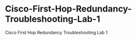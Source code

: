# Cisco-First-Hop-Redundancy-Troubleshooting-Lab-1
Cisco First Hop Redundancy Troubleshooting Lab 1

